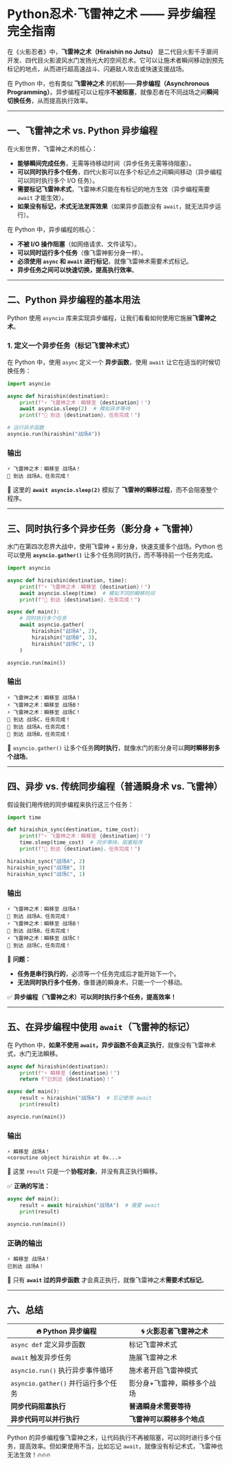 # Python忍术·飞雷神之术 —— 异步编程完全指南

在《火影忍者》中，**飞雷神之术（Hiraishin no Jutsu）** 是二代目火影千手扉间开发、四代目火影波风水门发扬光大的空间忍术。它可以让施术者瞬间移动到预先标记的地点，从而进行超高速战斗、闪避敌人攻击或快速支援战场。

在 Python 中，也有类似 **飞雷神之术** 的机制——**异步编程（Asynchronous Programming）**。异步编程可以让程序**不被阻塞**，就像忍者在不同战场之间**瞬间切换任务**，从而提高执行效率。

---

## **一、飞雷神之术 vs. Python 异步编程**
在火影世界，飞雷神之术的核心：
- **能够瞬间完成任务**，无需等待移动时间（异步任务无需等待阻塞）。
- **可以同时执行多个任务**，四代火影可以在多个标记点之间瞬间移动（异步编程可以同时执行多个 I/O 任务）。
- **需要标记飞雷神术式**，飞雷神术只能在有标记的地方生效（异步编程需要 `await` 才能生效）。
- **如果没有标记，术式无法发挥效果**（如果异步函数没有 `await`，就无法异步运行）。

在 Python 中，异步编程的核心：
- **不被 I/O 操作阻塞**（如网络请求、文件读写）。
- **可以同时运行多个任务**（像飞雷神影分身一样）。
- **必须使用 `async` 和 `await` 进行标记**，就像飞雷神术需要术式标记。
- **异步任务之间可以快速切换，提高执行效率**。

---

## **二、Python 异步编程的基本用法**
Python 使用 `asyncio` 库来实现异步编程，让我们看看如何使用它施展**飞雷神之术**。

### **1. 定义一个异步任务（标记飞雷神术式）**
在 Python 中，使用 `async` 定义一个 **异步函数**，使用 `await` 让它在适当的时候切换任务：
```python
import asyncio

async def hiraishin(destination):
    print(f"⚡ 飞雷神之术：瞬移至 {destination}！")
    await asyncio.sleep(2)  # 模拟异步等待
    print(f"🏁 到达 {destination}，任务完成！")

# 运行异步函数
asyncio.run(hiraishin("战场A"))
```
### **输出**
```
⚡ 飞雷神之术：瞬移至 战场A！
🏁 到达 战场A，任务完成！
```
🔹 这里的 **`await asyncio.sleep(2)`** 模拟了 **飞雷神的瞬移过程**，而不会阻塞整个程序。

---

## **三、同时执行多个异步任务（影分身 + 飞雷神）**
水门在第四次忍界大战中，使用飞雷神 + 影分身，快速支援多个战场。Python 也可以使用 **`asyncio.gather()`** 让多个任务同时执行，而不等待前一个任务完成。

```python
import asyncio

async def hiraishin(destination, time):
    print(f"⚡ 飞雷神之术：瞬移至 {destination}！")
    await asyncio.sleep(time)  # 模拟不同的瞬移时间
    print(f"🏁 到达 {destination}，任务完成！")

async def main():
    # 同时执行多个任务
    await asyncio.gather(
        hiraishin("战场A", 2),
        hiraishin("战场B", 3),
        hiraishin("战场C", 1)
    )

asyncio.run(main())
```
### **输出**
```
⚡ 飞雷神之术：瞬移至 战场A！
⚡ 飞雷神之术：瞬移至 战场B！
⚡ 飞雷神之术：瞬移至 战场C！
🏁 到达 战场C，任务完成！
🏁 到达 战场A，任务完成！
🏁 到达 战场B，任务完成！
```
🔹 `asyncio.gather()` 让多个任务**同时执行**，就像水门的影分身可以**同时瞬移到多个战场**。

---

## **四、异步 vs. 传统同步编程（普通瞬身术 vs. 飞雷神）**
假设我们用传统的同步编程来执行这三个任务：
```python
import time

def hiraishin_sync(destination, time_cost):
    print(f"⚡ 飞雷神之术：瞬移至 {destination}！")
    time.sleep(time_cost)  # 同步等待，阻塞程序
    print(f"🏁 到达 {destination}，任务完成！")

hiraishin_sync("战场A", 2)
hiraishin_sync("战场B", 3)
hiraishin_sync("战场C", 1)
```
### **输出**
```
⚡ 飞雷神之术：瞬移至 战场A！
🏁 到达 战场A，任务完成！
⚡ 飞雷神之术：瞬移至 战场B！
🏁 到达 战场B，任务完成！
⚡ 飞雷神之术：瞬移至 战场C！
🏁 到达 战场C，任务完成！
```
🔹 **问题：**
- **任务是串行执行的**，必须等一个任务完成后才能开始下一个。
- **无法同时执行多个任务**，像普通的瞬身术，只能一个一个移动。

✅ **异步编程（飞雷神之术）可以同时执行多个任务，提高效率！**

---

## **五、在异步编程中使用 `await`（飞雷神的标记）**
在 Python 中，**如果不使用 `await`，异步函数不会真正执行**，就像没有飞雷神术式，水门无法瞬移。

```python
async def hiraishin(destination):
    print(f"⚡ 瞬移至 {destination}！")
    return f"已到达 {destination}！"

async def main():
    result = hiraishin("战场A")  # 忘记使用 await
    print(result)

asyncio.run(main())
```
### **输出**
```
⚡ 瞬移至 战场A！
<coroutine object hiraishin at 0x...>
```
🔹 这里 `result` 只是一个**协程对象**，并没有真正执行瞬移。

✅ **正确的写法：**
```python
async def main():
    result = await hiraishin("战场A")  # 需要 await
    print(result)

asyncio.run(main())
```
### **正确的输出**
```
⚡ 瞬移至 战场A！
已到达 战场A！
```
🔹 只有 **`await` 过的异步函数** 才会真正执行，就像飞雷神之术**需要术式标记**。

---

## **六、总结**
| 🔥 Python 异步编程 | 🌀 火影忍者飞雷神之术 |
|--------------|----------------|
| `async def` 定义异步函数 | 标记飞雷神术式 |
| `await` 触发异步任务 | 施展飞雷神之术 |
| `asyncio.run()` 执行异步事件循环 | 施术者开启飞雷神模式 |
| `asyncio.gather()` 并行运行多个任务 | 影分身+飞雷神，瞬移多个战场 |
| **同步代码阻塞执行** | **普通瞬身术需要等待** |
| **异步代码可以并行执行** | **飞雷神可以瞬移多个地点** |

Python 的异步编程像飞雷神之术，让代码执行不再被阻塞，可以同时进行多个任务，提高效率。但如果使用不当，比如忘记 `await`，就像没有标记术式，飞雷神也无法生效！🔥🔥🔥
